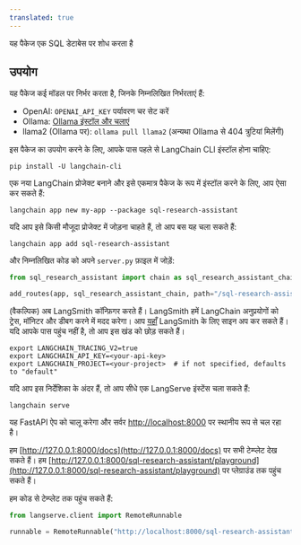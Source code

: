```yaml
---
translated: true
---
```


यह पैकेज एक SQL डेटाबेस पर शोध करता है

## उपयोग

यह पैकेज कई मॉडल पर निर्भर करता है, जिनके निम्नलिखित निर्भरताएं हैं:

- OpenAI: `OPENAI_API_KEY` पर्यावरण चर सेट करें
- Ollama: [Ollama इंस्टॉल और चलाएं](https://python.langchain.com/docs/integrations/chat/ollama)
- llama2 (Ollama पर): `ollama pull llama2` (अन्यथा Ollama से 404 त्रुटियां मिलेंगी)

इस पैकेज का उपयोग करने के लिए, आपके पास पहले से LangChain CLI इंस्टॉल होना चाहिए:

```shell
pip install -U langchain-cli
```

एक नया LangChain प्रोजेक्ट बनाने और इसे एकमात्र पैकेज के रूप में इंस्टॉल करने के लिए, आप ऐसा कर सकते हैं:

```shell
langchain app new my-app --package sql-research-assistant
```

यदि आप इसे किसी मौजूदा प्रोजेक्ट में जोड़ना चाहते हैं, तो आप बस यह चला सकते हैं:

```shell
langchain app add sql-research-assistant
```

और निम्नलिखित कोड को अपने `server.py` फ़ाइल में जोड़ें:

```python
from sql_research_assistant import chain as sql_research_assistant_chain

add_routes(app, sql_research_assistant_chain, path="/sql-research-assistant")
```

(वैकल्पिक) अब LangSmith कॉन्फ़िगर करते हैं।
LangSmith हमें LangChain अनुप्रयोगों को ट्रेस, मॉनिटर और डीबग करने में मदद करेगा।
आप [यहाँ](https://smith.langchain.com/) LangSmith के लिए साइन अप कर सकते हैं।
यदि आपके पास पहुंच नहीं है, तो आप इस खंड को छोड़ सकते हैं।

```shell
export LANGCHAIN_TRACING_V2=true
export LANGCHAIN_API_KEY=<your-api-key>
export LANGCHAIN_PROJECT=<your-project>  # if not specified, defaults to "default"
```

यदि आप इस निर्देशिका के अंदर हैं, तो आप सीधे एक LangServe इंस्टेंस चला सकते हैं:

```shell
langchain serve
```

यह FastAPI ऐप को चालू करेगा और सर्वर [http://localhost:8000](http://localhost:8000) पर स्थानीय रूप से चल रहा है।

हम [http://127.0.0.1:8000/docs](http://127.0.0.1:8000/docs) पर सभी टेम्प्लेट देख सकते हैं।
हम [http://127.0.0.1:8000/sql-research-assistant/playground](http://127.0.0.1:8000/sql-research-assistant/playground) पर प्लेग्राउंड तक पहुंच सकते हैं।

हम कोड से टेम्प्लेट तक पहुंच सकते हैं:

```python
from langserve.client import RemoteRunnable

runnable = RemoteRunnable("http://localhost:8000/sql-research-assistant")
```
